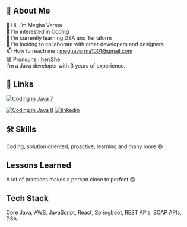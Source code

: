 
## 🚀 About Me

👋 Hi, I’m Megha Verma   
👀 I’m interested in Coding  
🌱 I’m currently learning DSA and Terraform  
💞️ I’m looking to collaborate with other developers and designers  
📫 How to reach me : meghaverma1001@gmail.com   
😄 Pronouns : her/She  
I'm a Java developer with 3 years of experience.
## 🔗 Links
[![Coding in Java 7](https://img.shields.io/badge/java7-coding-000?style=for-the-badge&logo=ko-fi&logoColor=white)](https://github.com/Megha1001/Coding_in_java)

[![Coding in Java 8](https://img.shields.io/badge/java8-coding-000?style=for-the-badge&logo=ko-fi&logoColor=white)](https://github.com/Megha1001/JAVA-8)
[![linkedin](https://img.shields.io/badge/linkedin-0A66C2?style=for-the-badge&logo=linkedin&logoColor=white)](https://www.linkedin.com/in/megha-verma-37658315b/)


## 🛠 Skills
Coding, solution oriented, proactive, learning and many more 😃


## Lessons Learned

A lot of practices makes a person close to perfect 😊


## Tech Stack

Core Java, AWS, JavaScript, React, Springboot, REST APIs, SOAP APIs, DSA.

